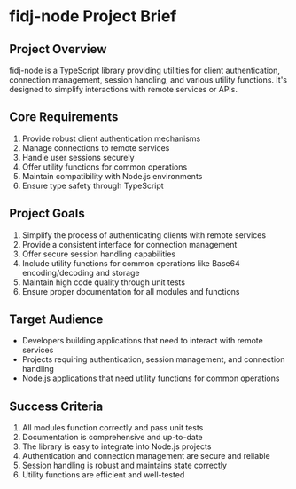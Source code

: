 # fidj-node Project Brief

## Project Overview
fidj-node is a TypeScript library providing utilities for client authentication, connection management, session handling, and various utility functions. It's designed to simplify interactions with remote services or APIs.

## Core Requirements
1. Provide robust client authentication mechanisms
2. Manage connections to remote services
3. Handle user sessions securely
4. Offer utility functions for common operations
5. Maintain compatibility with Node.js environments
6. Ensure type safety through TypeScript

## Project Goals
1. Simplify the process of authenticating clients with remote services
2. Provide a consistent interface for connection management
3. Offer secure session handling capabilities
4. Include utility functions for common operations like Base64 encoding/decoding and storage
5. Maintain high code quality through unit tests
6. Ensure proper documentation for all modules and functions

## Target Audience
- Developers building applications that need to interact with remote services
- Projects requiring authentication, session management, and connection handling
- Node.js applications that need utility functions for common operations

## Success Criteria
1. All modules function correctly and pass unit tests
2. Documentation is comprehensive and up-to-date
3. The library is easy to integrate into Node.js projects
4. Authentication and connection management are secure and reliable
5. Session handling is robust and maintains state correctly
6. Utility functions are efficient and well-tested
